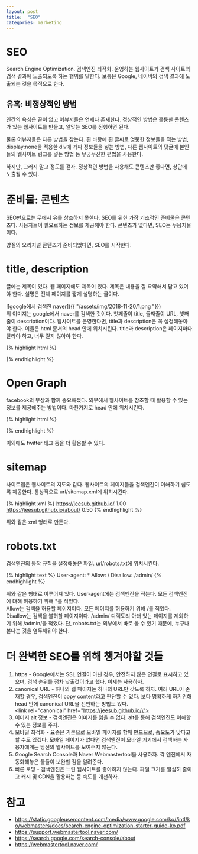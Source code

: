 ```yaml
---
layout: post
title:  "SEO"
categories: marketing
---
```


# SEO

Search Engine Optimization. 검색엔진 최적화.
운영하는 웹사이트가 검색 사이트의 검색 결과에 노출되도록 하는 행위를 말한다.
보통은 Google, 네이버의 검색 결과에 노출되는 것을 목적으로 한다.

## 유혹: 비정상적인 방법

인간의 욕심은 끝이 없고 어뷰저들은 언제나 존재한다.
정상적인 방법은 훌륭한 콘텐츠가 있는 웹사이트를 만들고, 알맞는 SEO를 진행하면 된다.

물론 어뷰저들은 다른 방법을 찾는다.
흰 바탕에 흰 글씨로 엉뚱한 정보들을 적는 방법, display:none을 적용한 div에 가짜 정보들을 넣는 방법, 다른 웹사이트의 댓글에 본인들의 웹사이트 링크를 넣는 방법 등 무궁무진한 편법을 사용한다.

하지만, 그러지 말고 정도를 걷자.
정상적인 방법을 사용해도 콘텐츠만 좋다면, 상단에 노출될 수 있다.

# 준비물: 콘텐츠

SEO만으로는 무에서 유를 창조하지 못한다.
SEO를 위한 가장 기초적인 준비물은 콘텐츠다.
사용자들이 필요로하는 정보를 제공해야 한다.
콘텐츠가 없다면, SEO는 무용지물이다.

양질의 오리지널 콘텐츠가 준비되었다면, SEO를 시작한다.

# title, description

글에는 제목이 있다.
웹 페이지에도 제목이 있다.
제목은 내용을 잘 요약해서 담고 있어야 한다.
설명은 전체 페이지를 짧게 설명하는 글이다.<br/>

![google에서 검색한 naver]({{ "/assets/img/2018-11-20/1.png "}}) <br/>
위 이미지는 google에서 naver를 검색한 것이다.
첫째줄이 title, 둘째줄이 URL, 셋째줄이 description이다.
웹사이트를 운영한다면, title과 description은 꼭 설정해놓아야 한다.
이들은 html 문서의 head 안에 위치시킨다.
title과 description은 페이지마다 달라야 하고, 너무 길지 않아야 한다.

{% highlight html %}
<head>
  <title>제목</title>
  <meta name="description" content="설명">
</head>
{% endhighlight %}

# Open Graph

facebook의 부상과 함께 중요해졌다.
외부에서 웹사이트를 참조할 때 활용할 수 있는 정보를 제공해주는 방법이다.
마찬가지로 head 안에 위치시킨다.

{% highlight html %}
<head>
  <meta property="og:type" content="website">
  <meta property="og:title" content= "제목">
  <meta property="og:description" content="설명">
  <meta property="og:url" content="URL">
  <meta property="og:image" content="대표_이미지_URL">
</head>
{% endhighlight %}

이외에도 twitter 태그 등을 더 활용할 수 있다.

# sitemap

사이트맵은 웹사이트의 지도와 같다.
웹사이트의 페이지들을 검색엔진이 이해하기 쉽도록 제공한다.
통상적으로 url/sitemap.xml에 위치시킨다.

{% highlight xml %}
<urlset xmlns="http://www.sitemaps.org/schemas/sitemap/0.9" xmlns:xsi="http://www.w3.org/2001/XMLSchema-instance" xsi:schemaLocation="http://www.sitemaps.org/schemas/sitemap/0.9 http://www.sitemaps.org/schemas/sitemap/0.9/sitemap.xsd">
  <url>
    <loc>https://jeesub.github.io/</loc>
    <priority>1.00</priority>
  </url>
  <url>
    <loc>https://jeesub.github.io/about/</loc>
    <priority>0.50</priority>
  </url>
</urlset>
{% endhighlight %}

위와 같은 xml 형태로 만든다.

# robots.txt

검색엔진의 동작 규칙을 설정해놓은 파일.
url/robots.txt에 위치시킨다.

{% highlight text %}
User-agent: *
Allow: /
Disallow: /admin/
{% endhighlight %}

위와 같은 형태로 이루어져 있다. User-agent에는 검색엔진을 적는다.
모든 검색엔진에 대해 허용하기 위해 \*를 적었다.<br />
Allow는 검색을 허용할 페이지이다. 모든 페이지를 허용하기 위해 /를 적었다.
Disallow는 검색을 불허할 페이지이다. /admin/ 디렉토리 아래 있는 페이지를 제외하기 위해 /admin/을 적었다.
단, robots.txt는 외부에서 바로 볼 수 있기 때문에, 누구나 본다는 것을 염두해둬야 한다.

# 더 완벽한 SEO를 위해 챙겨야할 것들

1. https - Google에서는 SSL 연결이 아닌 경우, 안전하지 않은 연결로 표시하고 있으며, 검색 순위를 점차 낮출것이라고 했다. 이제는 사용하자.
2. canonical URL - 하나의 웹 페이지는 하나의 URL만 갖도록 하자.
여러 URL이 존재할 경우, 검색엔진이 copy content라고 판단할 수 있다.
보다 명확하게 하기위해 head 안에 canonical URL을 선언하는 방법도 있다.<br />
\<link rel=\"canonical\" href=\"https://jeesub.github.io/\">
3. 이미지 alt 정보 - 검색엔진은 이미지를 읽을 수 없다. alt를 통해 검색엔진도 이해할 수 있는 정보를 주자.
4. 모바일 최적화 - 요즘은 기본으로 모바일 페이지를 함께 만드므로, 중요도가 낮다고 할 수도 있겠다.
모바일 페이지가 없다면 검색엔진이 모바일 기기에서 검색하는 사용자에게는 당신의 웹사이트를 보여주지 않는다.
5. Google Search Console과 Naver Webmastertool을 사용하자.
각 엔진에서 자동화해놓은 툴들이 보완할 점을 알려준다.
6. 빠른 로딩 - 검색엔진은 느린 웹사이트를 좋아하지 않는다. 파일 크기를 열심히 줄이고 캐시 및 CDN을 활용하는 등 속도를 개선하자.

# 참고 

* <https://static.googleusercontent.com/media/www.google.com/ko//intl/ko/webmasters/docs/search-engine-optimization-starter-guide-ko.pdf>
* <https://support.webmastertool.naver.com/>
* <https://search.google.com/search-console/about>
* <https://webmastertool.naver.com/>